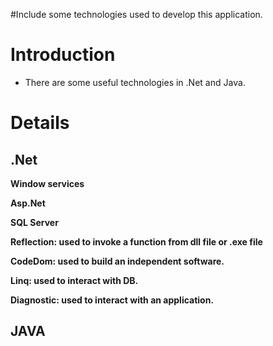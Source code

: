 #Include some technologies used to develop this application.

# Introduction #

- There are some useful technologies in .Net and Java.


# Details #

## .Net ##
**Window services**

**Asp.Net**

**SQL Server**

**Reflection: used to invoke a function from dll file or .exe file**

**CodeDom: used to build an independent software.**

**Linq: used to interact with DB.**

**Diagnostic: used to interact with an application.**

## JAVA ##